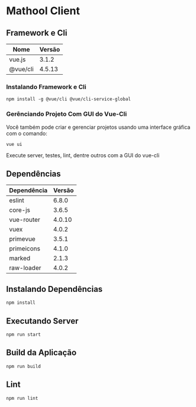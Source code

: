 # Mathool Client

## Framework e Cli

| Nome | Versão
|---| ---|
| vue.js | 3.1.2 |
| @vue/cli | 4.5.13 |

### Instalando Framework e Cli

```
npm install -g @vue/cli @vue/cli-service-global
```

### Gerênciando Projeto Com GUI do Vue-Cli

Você também pode criar e gerenciar projetos usando uma interface gráfica com o comando:

```
vue ui
```

Execute server, testes, lint, dentre outros com a GUI do vue-cli

## Dependências

| Dependência | Versão
|---| ---|
| eslint | 6.8.0 |
| core-js | 3.6.5 |
| vue-router | 4.0.10 |
| vuex | 4.0.2 |
| primevue | 3.5.1 |
| primeicons | 4.1.0 |
| marked | 2.1.3 |
| raw-loader | 4.0.2 |

## Instalando Dependências

```
npm install
```

## Executando Server

```
npm run start
```

## Build da Aplicação

```
npm run build
```

## Lint

```
npm run lint
```
